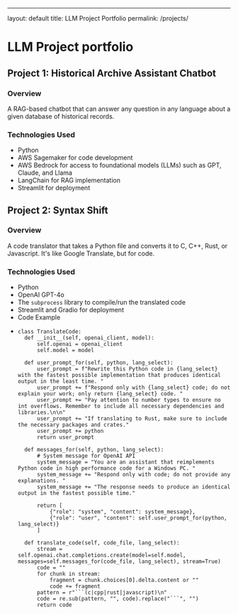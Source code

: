 ---
layout: default
title: LLM Project Portfolio
permalink: /projects/

# LLM Project portfolio

## Project 1: Historical Archive Assistant Chatbot
### Overview
A RAG-based chatbot that can answer any question in any language about a given database of historical records.

### Technologies Used
- Python
- AWS Sagemaker for code development
- AWS Bedrock for access to foundational models (LLMs) such as GPT, Claude, and Llama
- LangChain for RAG implementation
- Streamlit for deployment

## Project 2: Syntax Shift
### Overview
A code translator that takes a Python file and converts it to C, C++, Rust, or Javascript.
It's like Google Translate, but for code.

### Technologies Used
- Python
- OpenAI GPT-4o
- The `subprocess` library to compile/run the translated code
- Streamlit and Gradio for deployment
- Code Example
- ```
  class TranslateCode:
    def __init__(self, openai_client, model):
        self.openai = openai_client
        self.model = model

    def user_prompt_for(self, python, lang_select):
        user_prompt = f"Rewrite this Python code in {lang_select} with the fastest possible implementation that produces identical output in the least time. "
        user_prompt += f"Respond only with {lang_select} code; do not explain your work; only return {lang_select} code. "
        user_prompt += "Pay attention to number types to ensure no int overflows. Remember to include all necessary dependencies and libraries.\n\n"
        user_prompt += "If translating to Rust, make sure to include the necessary packages and crates."
        user_prompt += python
        return user_prompt

    def messages_for(self, python, lang_select):
        # System message for OpenAI API
        system_message = "You are an assistant that reimplements Python code in high performance code for a Windows PC. "
        system_message += "Respond only with code; do not provide any explanations. "
        system_message += "The response needs to produce an identical output in the fastest possible time."

        return [
            {"role": "system", "content": system_message},
            {"role": "user", "content": self.user_prompt_for(python, lang_select)}
        ]

    def translate_code(self, code_file, lang_select):
        stream = self.openai.chat.completions.create(model=self.model, messages=self.messages_for(code_file, lang_select), stream=True)
        code = ""
        for chunk in stream:
            fragment = chunk.choices[0].delta.content or ""
            code += fragment
        pattern = r"```(c|cpp|rust|javascript)\n"
        code = re.sub(pattern, "", code).replace("```", "")
        return code
  ```
